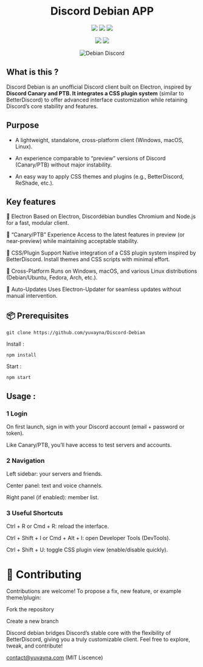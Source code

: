 <h1 align="center">Discord Debian APP</h1>

<p align="center">
  <img src="https://img.shields.io/github/stars/yuvayna/Discord-Debian">
  <img src="https://img.shields.io/github/license/yuvayna/Discord-Debian">
  <img src="https://img.shields.io/badge/stability-stable-green">
</p>

<p align="center">
  <img src="https://img.shields.io/npm/v/module-name">
  <img src="https://img.shields.io/npm/v/electron?label=electron">
  
<p align="center">
  <img src="https://github.com/user-attachments/assets/24d9d7b9-7bcd-4a63-9a29-ab81e96d49a2" alt="Debian Discord" />
</p>

## What is this ?

Discord Debian is an unofficial Discord client built on Electron, inspired by **Discord Canary and PTB. It integrates a CSS plugin system** (similar to BetterDiscord) to offer advanced interface customization while retaining Discord’s core stability and features.



##  Purpose 

- A lightweight, standalone, cross-platform client (Windows, macOS, Linux).

- An experience comparable to “preview” versions of Discord (Canary/PTB) without major instability.

- An easy way to apply CSS themes and plugins (e.g., BetterDiscord, ReShade, etc.).



## Key features

🔹 Electron
Based on Electron, Discordébian bundles Chromium and Node.js for a fast, modular client.

🔹 “Canary/PTB” Experience
Access to the latest features in preview (or near-preview) while maintaining acceptable stability.

🔹 CSS/Plugin Support
Native integration of a CSS plugin system inspired by BetterDiscord. Install themes and CSS scripts with minimal effort.

🔹 Cross-Platform
Runs on Windows, macOS, and various Linux distributions (Debian/Ubuntu, Fedora, Arch, etc.).

🔹 Auto-Updates
Uses Electron-Updater for seamless updates without manual intervention.


## 📦 Prerequisites

````
git clone https://github.com/yuvayna/Discord-Debian
````

Install :

````
npm install
````

Start : 

````
npm start
````


## Usage : 


 ### **1 Login**

On first launch, sign in with your Discord account (email + password or token).

Like Canary/PTB, you’ll have access to test servers and accounts.


### **2 Navigation**

Left sidebar: your servers and friends.

Center panel: text and voice channels.

Right panel (if enabled): member list.


### **3 Useful Shortcuts**

Ctrl + R or Cmd + R: reload the interface.

Ctrl + Shift + I or Cmd + Alt + I: open Developer Tools (DevTools).

Ctrl + Shift + U: toggle CSS plugin view (enable/disable quickly).



# 🤝 Contributing

Contributions are welcome! To propose a fix, new feature, or example theme/plugin:

Fork the repository

Create a new branch



Discord debian bridges Discord’s stable core with the flexibility of BetterDiscord, giving you a truly customizable client. Feel free to explore, tweak, and contribute!

contact@yuvayna.com (MIT Liscence)

